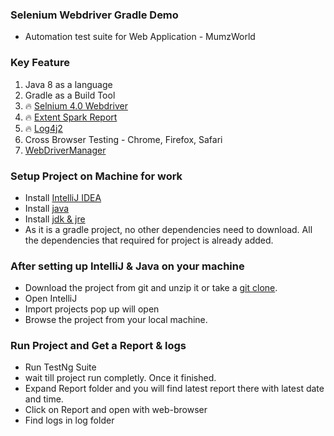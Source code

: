 ### Selenium Webdriver Gradle Demo
- Automation test suite for Web Application - MumzWorld

### Key Feature
1. Java 8 as a language
2. Gradle as a Build Tool
3. :fire: [Selnium 4.0 Webdriver](https://www.selenium.dev/maven/)
4. :fire: [Extent Spark Report](https://github.com/extent-framework/extentreports-java/wiki/A-Complete-Example) 
5. :fire: [Log4j2](https://logging.apache.org/log4j/2.x/manual/configuration.html)
6. Cross Browser Testing - Chrome, Firefox, Safari
7. [WebDriverManager](https://github.com/bonigarcia/webdrivermanager)

### Setup Project on Machine for work 

- Install [IntelliJ IDEA](https://www.jetbrains.com/idea/)
- Install [java](https://www.java.com/en/download/help/mac_10_10.xml) 
- Install [jdk & jre](https://docs.aws.amazon.com/corretto/latest/corretto-8-ug/downloads-list.html)
- As it is a gradle project, no other dependencies need to download. All the dependencies that required for project is already added.


### After setting up IntelliJ & Java on your machine 

- Download the project from git and unzip it or take a [git clone](https://www.atlassian.com/git/tutorials/setting-up-a-repository/git-clone).
- Open IntelliJ
- Import projects pop up will open
- Browse the project from your local machine.

### Run Project and Get a Report & logs

- Run TestNg Suite
- wait till project run completly. Once it finished.
- Expand Report folder and you will find latest report there with latest date and time.
- Click on Report and open with web-browser
- Find logs in log folder
